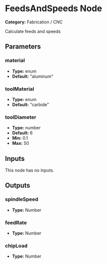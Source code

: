 
# FeedsAndSpeeds Node

**Category:** Fabrication / CNC

Calculate feeds and speeds

## Parameters


### material
- **Type:** enum
- **Default:** "aluminum"





### toolMaterial
- **Type:** enum
- **Default:** "carbide"





### toolDiameter
- **Type:** number
- **Default:** 6
- **Min:** 0.1
- **Max:** 50



## Inputs

This node has no inputs.

## Outputs


### spindleSpeed
- **Type:** Number



### feedRate
- **Type:** Number



### chipLoad
- **Type:** Number




